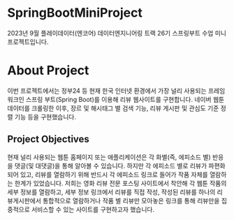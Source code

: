 # SpringBootMiniProject
2023년 9월 플레이데이터(엔코어) 데이터엔지니어링 트랙 26기 스프링부트 수업 미니 프로젝트입니다.

# About Project
이번 프로젝트에서는 정부24 등 현재 한국 인터넷 환경에서 가장 널리 사용되는 프레임워크인 스프링 부트(Spring Boot)를 이용해 리뷰 웹사이트를 구현합니다.
네이버 웹툰 데이터를 크롤링한 이후, 장르 및 해시태그 별 검색 기능, 리뷰 게시판 및 관심도 기준 정렬 기능 등을 구현했습니다.

## Project Objectives
현재 널리 사용되는 웹툰 홈페이지 또는 애플리케이션은 각 화별(즉, 에피소드 별) 반응을 댓글(및 대댓글)을 통해 알아볼 수 있습니다. 하지만 각 에피소드 별로 리뷰가 파편화되어 있고, 리뷰를 열람하기 위해 반드시 각 에피소드 링크로 들어가 작품 자체를 열람하는 한계가 있었습니다.
저희는 영화 리뷰 전문 포스팅 사이트에서 착안해 각 웹툰 작품의 세부 정보를 열람하고, 세부 정보 링크에서 리뷰를 직접 작성, 작성된 리뷰를 하나의 리뷰게시판에서 통합적으로 열람하거나 작품 별 리뷰만 모아놓은 링크를 통해 리뷰만을 집중적으로 서비스할 수 있는 사이트를 구현하고자 했습니다.
